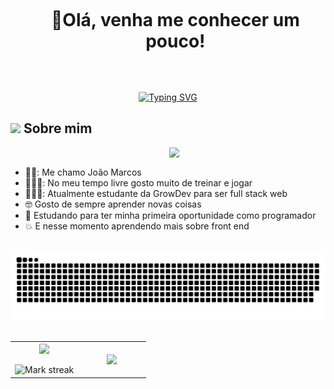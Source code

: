 <!--h1 without bottom border-->
<div id="user-content-toc">
  <ul align="center">
    <summary><h1 style="display: inline-block">👋Olá, venha me conhecer um pouco! </h1></summary>
  </ul>
</div>

<br>

<p align="center">
  <a href="https://git.io/typing-svg"><img src="https://readme-typing-svg.herokuapp.com?font=times+new+roman&duration=2500&pause=750&random=false&width=435&lines=Ol%C3%A1%2C+me+chamo+Jo%C3%A3o+Marcos;No+meu+tempo+livre+gosto+de+jogar+e+treinar;Atualmente+estudante+da+GrowDev+como+full+stack;Estudando+para+ter+minha+primeira+oportunidade;+no+mundo+da+programa%C3%A7%C3%A3o;Minha+linguagem+favorita+at%C3%A9+agora+%C3%A9+html;E+nesse+momento+aprendendo+mais+sobre+o+Front-end" alt="Typing SVG" /></a>
</p>

## <picture><img src = "https://github.com/7oSkaaa/7oSkaaa/blob/main/Images/about_me.gif?raw=true" width = 50px></picture> Sobre mim

<picture> <img align="right" src="https://github.com/7oSkaaa/7oSkaaa/blob/main/Images/Right_Side.gif?raw=true" width = 250px></picture>

<br>

- 👦🏻: Me chamo João Marcos
- 🏋🏻‍♂️: No meu tempo livre gosto muito de treinar e jogar
- 👨🏻‍💻: Atualmente estudante da GrowDev para ser full stack web
- :nerd_face: Gosto de sempre aprender novas coisas
- :thinking: Estudando para ter minha primeira oportunidade como programador
- :boom: E nesse momento aprendendo mais sobre front end
<br>

<!--- snake -->
<div align="center">
  <img  src="https://github.com/1999AZZAR/1999AZZAR/blob/readme/resources/img/grid-snake.svg"
       alt="snake" /></a>
</div>
<br>
<!--- stats & Trophy (start) -->
<p align="center">
  <!--- stats (start) -->
<table align="center">
<tr border="none">
<td width="50%" align="center">
  
  <img  align="center"  src="https://github-readme-stats.vercel.app/api?username=Joa0Souza&theme=dark&show_icons=true&count_private=true" />
  <br></br>
  <img  title="🔥 Get streak stats for your profile at git.io/streak-stats" alt="Mark streak" src="https://github-readme-streak-stats.herokuapp.com/?user=Joa0Souza&theme=dark&hide_border=false" /> 
</td>

<td width="50%" align="center">

  <img  align="center"  src="https://github-readme-stats.anuraghazra1.vercel.app/api/top-langs/?username=Joa0Souza&theme=dark&hide_border=false&no-bg=true&no-frame=true&langs_count=10"/>
  
  </td>
</tr>
</table>

<br>

<!--icons and links
<p align="center">
<a href="https://www.linkedin.com/in/1010nishant/" target="blank"><img align="center" src="https://user-images.githubusercontent.com/88904952/234979284-68c11d7f-1acc-4f0c-ac78-044e1037d7b0.png" alt="linkedin" height="50" width="50" /></a>
<a href="https://twitter.com/1010nishant" target="blank"><img align="center" src="https://user-images.githubusercontent.com/88904952/234980676-61bfb021-ecc8-48f7-88e6-34c1b06c4a58.png" alt="twitter" height="50" width="50" /></a> 
<a href="https://www.instagram.com/nishant.jangir.1010/" target="blank"><img align="center" src="https://user-images.githubusercontent.com/88904952/234981169-2dd1e58f-4b7e-468c-8213-034ba62156c3.png" alt="instagram" height="50" width="50" /></a>
<a href="https://1010nishant.hashnode.dev/" target="blank"><img align="center" src="https://user-images.githubusercontent.com/88904952/234982196-562aea17-5532-4550-8c08-1c7cb994a541.png" alt="hashnode" height="50" width="50" /></a>
</p>
-->
